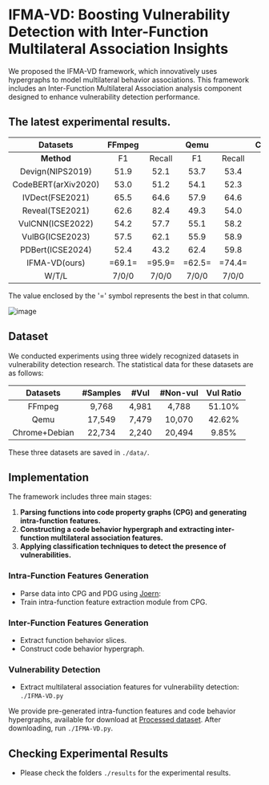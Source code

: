 # IFMA-VD: Boosting Vulnerability Detection with Inter-Function Multilateral Association Insights

We proposed the IFMA-VD framework, which innovatively uses hypergraphs to model multilateral behavior associations. This framework includes an Inter-Function Multilateral Association analysis component designed to enhance vulnerability detection performance.

## The latest experimental results.

|      Datasets       | **FFmpeg** |        | **Qemu** |        | **Chrome+Debian** |        |
|:-------------------:|:----------:|:------:|:--------:|:------:|:-----------------:|:------:|
|     **Method**      |     F1     | Recall |    F1    | Recall |        F1         | Recall |
|  Devign(NIPS2019)   |    51.9    |  52.1  |   53.7   |  53.4  |       28.4        |  28.7  |
| CodeBERT(arXiv2020) |    53.0    |  51.2  |   54.1   |  52.3  |       25.4        |  27.4  |
|   IVDect(FSE2021)   |    65.5    |  64.6  |   57.9   |  64.6  |       38.8        |  39.5  |
|   Reveal(TSE2021)   |    62.6    |  82.4  |   49.3   |  54.0  |       26.3        |  28.6  |
|  VulCNN(ICSE2022)   |    54.2    |  57.7  |   55.1   |  58.2  |       31.5        |  51.0  |
|   VulBG(ICSE2023)   |    57.5    |  62.1  |   55.9   |  58.9  |       36.5        |  59.3  |
|  PDBert(ICSE2024)   |    52.4    |  43.2  |   62.4   |  59.8  |       47.9        |  45.4  |
|    IFMA-VD(ours)    |   =69.1=   | =95.9= |  =62.5=  | =74.4= |      =50.8=       | =78.6= |
|        W/T/L        |   7/0/0    | 7/0/0  |  7/0/0   | 7/0/0  |       5/0/2       | 7/0/0  |

The value enclosed by the '=' symbol represents the best in that column.

![image](https://github.com/user-attachments/assets/df4e5d26-b47e-48de-b8b7-6b56b80acb11)

## Dataset

We conducted experiments using three widely recognized datasets in vulnerability detection research. The statistical data for these datasets are as follows:

|     Datasets     |  #Samples  |  #Vul   |  #Non-vul  |  Vul Ratio  |
|:----------------:|:----------:|:-------:|:----------:|:-----------:|
|      FFmpeg      |   9,768    |  4,981  |   4,788    |   51.10%    |
|       Qemu       |   17,549   |  7,479  |   10,070   |   42.62%    |
|  Chrome+Debian   |   22,734   |  2,240  |   20,494   |    9.85%    |

These three datasets are saved in `./data/`.

## Implementation

The framework includes three main stages:
1. **Parsing functions into code property graphs (CPG) and generating intra-function features.**
2. **Constructing a code behavior hypergraph and extracting inter-function multilateral association features.**
3. **Applying classification techniques to detect the presence of vulnerabilities.**

### Intra-Function Features Generation
- Parse data into CPG and PDG using [Joern](https://github.com/joernio/joern):
- Train intra-function feature extraction module from CPG.

### Inter-Function Features Generation
- Extract function behavior slices.
- Construct code behavior hypergraph.

### Vulnerability Detection
- Extract multilateral association features for vulnerability detection: `./IFMA-VD.py`

We provide pre-generated intra-function features and code behavior hypergraphs, available for download at [Processed dataset](https://drive.google.com/file/d/1e2QyEppFSOpOOWaXXFbTkIPYj3f4hDVK/view?usp=drive_link). After downloading, run `./IFMA-VD.py`.

## Checking Experimental Results

- Please check the folders `./results` for the experimental results.
